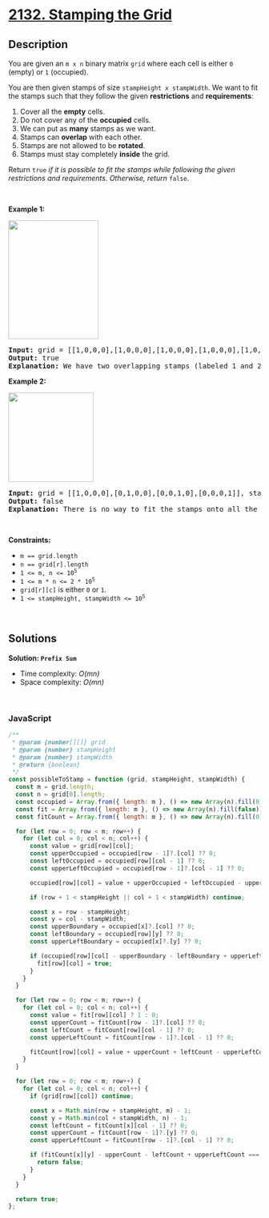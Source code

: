 # [2132. Stamping the Grid](https://leetcode.com/problems/stamping-the-grid)

## Description

<div class="elfjS" data-track-load="description_content"><p>You are given an <code>m x n</code> binary matrix <code>grid</code> where each cell is either <code>0</code> (empty) or <code>1</code> (occupied).</p>

<p>You are then given stamps of size <code>stampHeight x stampWidth</code>. We want to fit the stamps such that they follow the given <strong>restrictions</strong> and <strong>requirements</strong>:</p>

<ol>
	<li>Cover all the <strong>empty</strong> cells.</li>
	<li>Do not cover any of the <strong>occupied</strong> cells.</li>
	<li>We can put as <strong>many</strong> stamps as we want.</li>
	<li>Stamps can <strong>overlap</strong> with each other.</li>
	<li>Stamps are not allowed to be <strong>rotated</strong>.</li>
	<li>Stamps must stay completely <strong>inside</strong> the grid.</li>
</ol>

<p>Return <code>true</code> <em>if it is possible to fit the stamps while following the given restrictions and requirements. Otherwise, return</em> <code>false</code>.</p>

<p>&nbsp;</p>
<p><strong class="example">Example 1:</strong></p>
<img alt="" src="https://assets.leetcode.com/uploads/2021/11/03/ex1.png" style="width: 180px; height: 237px;">
<pre><strong>Input:</strong> grid = [[1,0,0,0],[1,0,0,0],[1,0,0,0],[1,0,0,0],[1,0,0,0]], stampHeight = 4, stampWidth = 3
<strong>Output:</strong> true
<strong>Explanation:</strong> We have two overlapping stamps (labeled 1 and 2 in the image) that are able to cover all the empty cells.
</pre>

<p><strong class="example">Example 2:</strong></p>
<img alt="" src="https://assets.leetcode.com/uploads/2021/11/03/ex2.png" style="width: 170px; height: 179px;">
<pre><strong>Input:</strong> grid = [[1,0,0,0],[0,1,0,0],[0,0,1,0],[0,0,0,1]], stampHeight = 2, stampWidth = 2 
<strong>Output:</strong> false 
<strong>Explanation:</strong> There is no way to fit the stamps onto all the empty cells without the stamps going outside the grid.
</pre>

<p>&nbsp;</p>
<p><strong>Constraints:</strong></p>

<ul>
	<li><code>m == grid.length</code></li>
	<li><code>n == grid[r].length</code></li>
	<li><code>1 &lt;= m, n &lt;= 10<sup>5</sup></code></li>
	<li><code>1 &lt;= m * n &lt;= 2 * 10<sup>5</sup></code></li>
	<li><code>grid[r][c]</code> is either <code>0</code> or <code>1</code>.</li>
	<li><code>1 &lt;= stampHeight, stampWidth &lt;= 10<sup>5</sup></code></li>
</ul>
</div>

<p>&nbsp;</p>

## Solutions

**Solution: `Prefix Sum`**

- Time complexity: <em>O(mn)</em>
- Space complexity: <em>O(mn)</em>

<p>&nbsp;</p>

### **JavaScript**

```js
/**
 * @param {number[][]} grid
 * @param {number} stampHeight
 * @param {number} stampWidth
 * @return {boolean}
 */
const possibleToStamp = function (grid, stampHeight, stampWidth) {
  const m = grid.length;
  const n = grid[0].length;
  const occupied = Array.from({ length: m }, () => new Array(n).fill(0));
  const fit = Array.from({ length: m }, () => new Array(n).fill(false));
  const fitCount = Array.from({ length: m }, () => new Array(n).fill(0));

  for (let row = 0; row < m; row++) {
    for (let col = 0; col < n; col++) {
      const value = grid[row][col];
      const upperOccupied = occupied[row - 1]?.[col] ?? 0;
      const leftOccupied = occupied[row][col - 1] ?? 0;
      const upperLeftOccupied = occupied[row - 1]?.[col - 1] ?? 0;

      occupied[row][col] = value + upperOccupied + leftOccupied - upperLeftOccupied;

      if (row + 1 < stampHeight || col + 1 < stampWidth) continue;

      const x = row - stampHeight;
      const y = col - stampWidth;
      const upperBoundary = occupied[x]?.[col] ?? 0;
      const leftBoundary = occupied[row][y] ?? 0;
      const upperLeftBoundary = occupied[x]?.[y] ?? 0;

      if (occupied[row][col] - upperBoundary - leftBoundary + upperLeftBoundary === 0) {
        fit[row][col] = true;
      }
    }
  }

  for (let row = 0; row < m; row++) {
    for (let col = 0; col < n; col++) {
      const value = fit[row][col] ? 1 : 0;
      const upperCount = fitCount[row - 1]?.[col] ?? 0;
      const leftCount = fitCount[row][col - 1] ?? 0;
      const upperLeftCount = fitCount[row - 1]?.[col - 1] ?? 0;

      fitCount[row][col] = value + upperCount + leftCount - upperLeftCount;
    }
  }

  for (let row = 0; row < m; row++) {
    for (let col = 0; col < n; col++) {
      if (grid[row][col]) continue;

      const x = Math.min(row + stampHeight, m) - 1;
      const y = Math.min(col + stampWidth, n) - 1;
      const leftCount = fitCount[x][col - 1] ?? 0;
      const upperCount = fitCount[row - 1]?.[y] ?? 0;
      const upperLeftCount = fitCount[row - 1]?.[col - 1] ?? 0;

      if (fitCount[x][y] - upperCount - leftCount + upperLeftCount === 0) {
        return false;
      }
    }
  }

  return true;
};
```
